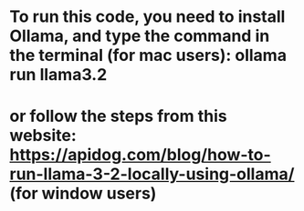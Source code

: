 # To run this code, you need to install Ollama, and type the command in the terminal (for mac users): ollama run llama3.2
# or follow the steps from this website: https://apidog.com/blog/how-to-run-llama-3-2-locally-using-ollama/ (for window users)
